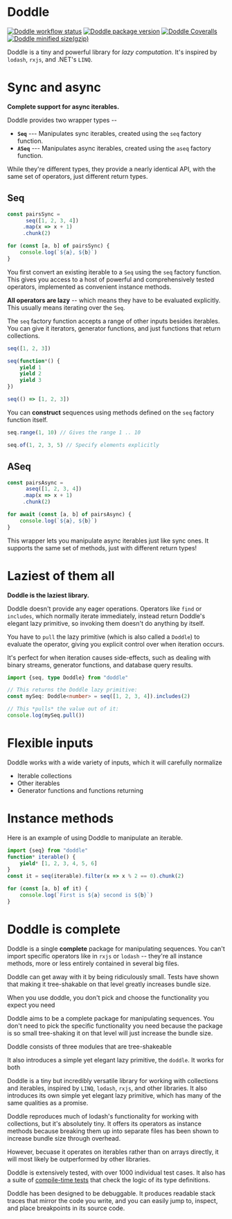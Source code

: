 # Doddle

[![Doddle workflow status](https://img.shields.io/github/actions/workflow/status/GregRos/doddle/push.yaml?style=for-the-badge)](https://github.com/GregRos/doddle/actions/workflows/push.yaml)
[![Doddle package version](https://img.shields.io/npm/v/doddle?style=for-the-badge)](https://www.npmjs.com/package/doddle)
[![Doddle Coveralls](https://img.shields.io/coverallsCoverage/github/GregRos/doddle?style=for-the-badge)](https://coveralls.io/github/GregRos/doddle?branch=master)
[![Doddle minified size(gzip)](<https://img.shields.io/bundlejs/size/doddle?exports=aseq&style=for-the-badge&label=minified%20size%20(gzip)>)](https://bundlejs.com/?q=doddle&treeshake=%5B%7Bseq%2Caseq%7D%5D)

Doddle is a tiny and powerful library for *lazy computation*. It's inspired by `lodash`, `rxjs`, and .NET's `LINQ`. 

# Sync and async

**Complete support for async iterables.**

Doddle provides two wrapper types -- 

* **`Seq`** --- Manipulates sync iterables, created using the `seq` factory function.
* **`ASeq`** --- Manipulates async iterables, created using the `aseq` factory function.

While they're different types, they provide a nearly identical API, with the same set of operators, just different return types.

## Seq

```ts
const pairsSync = 
      seq([1, 2, 3, 4])
     .map(x => x + 1)
     .chunk(2)

for (const [a, b] of pairsSync) {
    console.log(`${a}, ${b}`)
}
```

You first convert an existing iterable to a `Seq` using the `seq` factory function. This gives you access to a host of powerful and comprehensively tested operators, implemented as convenient instance methods.

**All operators are lazy** -- which means they have to be evaluated explicitly. This usually means iterating over the `Seq`.

The `seq` factory function accepts a range of other inputs besides iterables. You can give it iterators, generator functions, and just functions that return collections.

```ts
seq([1, 2, 3])

seq(function*() {
    yield 1
    yield 2
    yield 3
})

seq(() => [1, 2, 3])
```

You can **construct** sequences using methods defined on the `seq` factory function itself.

```ts
seq.range(1, 10) // Gives the range 1 .. 10

seq.of(1, 2, 3, 5) // Specify elements explicitly

```

## ASeq

```ts
const pairsAsync = 
      aseq([1, 2, 3, 4])
     .map(x => x + 1)
     .chunk(2)

for await (const [a, b] of pairsAsync) {
    console.log(`${a}, ${b}`)
}
```

This wrapper lets you manipulate async iterables just like sync ones. It supports the same set of methods, just with different return types!



# Laziest of them all

**Doddle is the laziest library.** 

Doddle doesn't provide any eager operations. Operators like `find` or `includes`, which normally iterate immediately, instead return Doddle's elegant lazy primitive, so invoking them doesn't do anything by itself.

You have to `pull` the lazy primitive (which is also called a `Doddle`) to evaluate the operator, giving you explicit control over when iteration occurs.

It's perfect for when iteration causes side-effects, such as dealing with binary streams, generator functions, and database query results.

```ts
import {seq, type Doddle} from "doddle"

// This returns the Doddle lazy primitive:
const mySeq: Doddle<number> = seq([1, 2, 3, 4]).includes(2)

// This *pulls* the value out of it:
console.log(mySeq.pull())
```

# Flexible inputs

Doddle works with a wide variety of inputs, which it will carefully normalize 

* Iterable collections
* Other iterables
* Generator functions and functions returning 

# Instance methods

Here is an example of using Doddle to manipulate an iterable.

```ts
import {seq} from "doddle"
function* iterable() {
    yield* [1, 2, 3, 4, 5, 6]
}
const it = seq(iterable).filter(x => x % 2 == 0).chunk(2)

for (const [a, b] of it) {
    console.log(`First is ${a} second is ${b}`)
}
```

 

# Doddle is complete

Doddle is a single **complete** package for manipulating sequences. You can't import specific operators like in `rxjs` or `lodash` -- they're all instance methods, more or less entirely contained in several big files.

Doddle can get away with it by being ridiculously small. Tests have shown that making it tree-shakable on that level greatly increases bundle size. 

When you use doddle, you don't pick and choose the functionality you expect you need

Doddle aims to be a complete package for manipulating sequences. You don't need to pick the specific functionality you need because the package is so small tree-shaking it on that level will just increase the bundle size.

Doddle consists of three modules that are tree-shakeable

It also introduces a simple yet elegant lazy primitive, the `doddle`. It works for both 



Doddle is a tiny but incredibly versatile library for working with collections and iterables, inspired by `LINQ`, `lodash`, `rxjs`, and other libraries. It also introduces its own simple yet elegant lazy primitive, which has many of the same qualities as a promise.

Doddle reproduces much of lodash's functionality for working with collections, but it's absolutely tiny. It offers its operators as instance methods because breaking them up into separate files has been shown to increase bundle size through overhead.

However, becuase it operates on iterables rather than on arrays directly, it will most likely be outperformed by other libraries.

Doddle is extensively tested, with over 1000 individual test cases. It also has a suite of [compile-time tests](https://github.com/GregRos/declare-it) that check the logic of its type definitions.

Doddle has been designed to be debuggable. It produces readable stack traces that mirror the code you write, and you can easily jump to, inspect, and place breakpoints in its source code.
